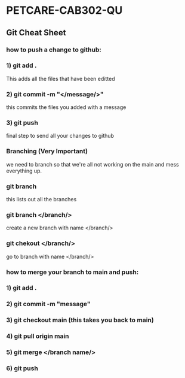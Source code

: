 # PETCARE-CAB302-QU

## Git Cheat Sheet

### how to push a change to github:

### 1) git add . 
This adds all the files that have been editted

### 2) git commit -m "</message/>" 
this commits the files you added with a message 

### 3) git push
final step to send all your changes to github

### Branching (Very Important)
we need to branch so that we're all not working on the main and mess everything up.

### git branch
this lists out all the branches

### git branch </branch/>
create a new branch with name </branch/>

### git chekout </branch/>
go to branch with name </branch/> 


### how to merge your branch to main and push:

### 1) git add .
### 2) git commit -m "message" 
### 3) git checkout main (this takes you back to main)
### 4) git pull origin main 
### 5) git merge </branch name/>
### 6) git push 




